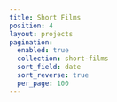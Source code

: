 ```yaml
---
title: Short Films
position: 4
layout: projects
pagination:
  enabled: true
  collection: short-films
  sort_field: date
  sort_reverse: true
  per_page: 100
---
```


